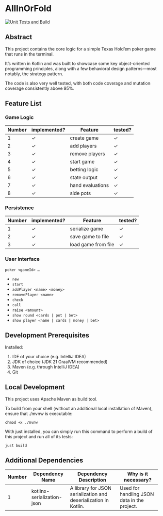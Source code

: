 # AllInOrFold

[![Unit Tests and Build](https://github.com/tom-ludwig/AllInOrFold/actions/workflows/test-runner.yaml/badge.svg)](https://github.com/tom-ludwig/AllInOrFold/actions/workflows/test-runner.yaml)



## Abstract

This project contains the core logic for a simple Texas Hold’em poker game that runs in the terminal.

It’s written in Kotlin and was built to showcase some key object-oriented programming principles, along with a few behavioral design patterns—most notably, the strategy pattern.

The code is also very well tested, with both code coverage and mutation coverage consistently above 95%.
## Feature List
### Game Logic

| Number | implemented? | Feature          | tested? |
|--------|--------------|------------------|---------|
| 1      | &check;      | create game      | &check; |
| 2      | &check;      | add players      | &check; |
| 3      | &check;      | remove players   | &check; |
| 4      | &check;      | start game       | &check; |
| 5      | &check;      | betting logic    | &check; |
| 6      | &check;      | state output     | &check; |
| 7      | &check;      | hand evaluations | &check; |
| 8      | &check;      | side pots        | &check; |


### Persistence

| Number | implemented? | Feature             | tested? |
|--------|--------------|---------------------|---------|
| 1      | &check;      | serialize game      | &check; |
| 2      | &check;      | save game to file   | &check; |
| 3      | &check;      | load game from file | &check; |

### User Interface
`poker <gameId>` ...
- `new`
- `start`
- `addPlayer <name> <money>`
- `removePlayer <name>`
- `check`
- `call`
- `raise <amount>`
- `show round <cards | pot | bet>`
- `show player <name | cards | money | bet>`

## Development Prerequisites
Installed:

1. IDE of your choice (e.g. IntelliJ IDEA)
2. JDK of choice (JDK 21 GraalVM recommended)
3. Maven (e.g. through IntelliJ IDEA)
4. Git

## Local Development
This project uses Apache Maven as build tool.

To build from your shell (without an additional local installation of Maven), ensure that ./mvnw is executable:
~~~shell
chmod +x ./mvnw
~~~

With just installed, you can simply run this command to perform a build of this project and run all of its tests:
~~~shell
just build
~~~
## Additional Dependencies

| Number | Dependency Name            | Dependency Description                                          | Why is it necessary?                        |
|--------|----------------------------|-----------------------------------------------------------------|---------------------------------------------|
| 1      | kotlinx-serialization-json | A library for JSON serialization and deserialization in Kotlin. | Used for handling JSON data in the project. |
